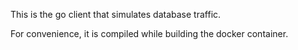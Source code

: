 This is the go client that simulates database traffic.

For convenience, it is compiled while building the docker container.
